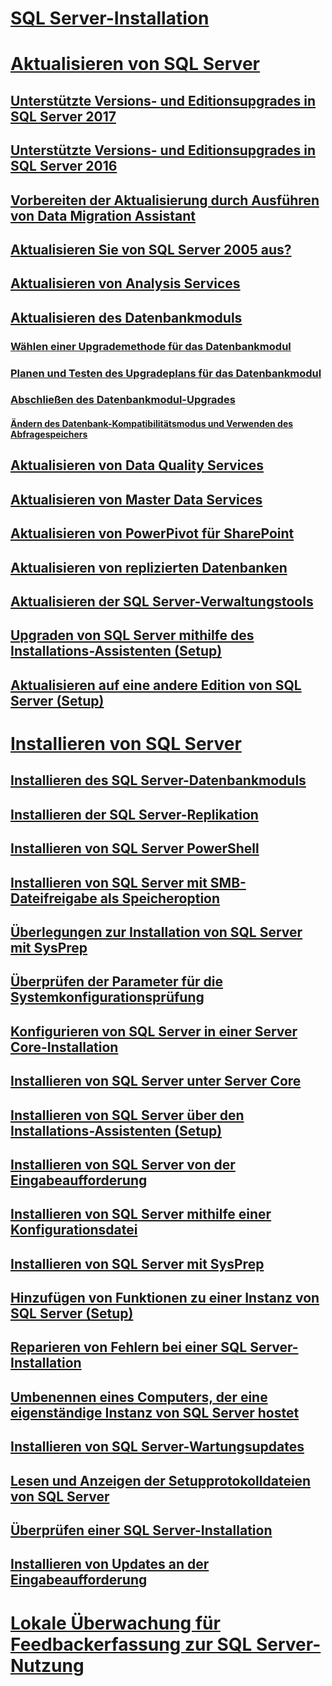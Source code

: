 # [SQL Server-Installation](installation-for-sql-server.md)  
# [Aktualisieren von SQL Server](upgrade-sql-server.md)  
## [Unterstützte Versions- und Editionsupgrades in SQL Server 2017](supported-version-and-edition-upgrades-2017.md)  
## [Unterstützte Versions- und Editionsupgrades in SQL Server 2016](supported-version-and-edition-upgrades.md)  
## [Vorbereiten der Aktualisierung durch Ausführen von Data Migration Assistant](prepare-for-upgrade-by-running-data-migration-assistant.md)  
## [Aktualisieren Sie von SQL Server 2005 aus?](are-you-upgrading-from-sql-server-2005.md)  
## [Aktualisieren von Analysis Services](upgrade-analysis-services.md)  
## [Aktualisieren des Datenbankmoduls](upgrade-database-engine.md)  
### [Wählen einer Upgrademethode für das Datenbankmodul](choose-a-database-engine-upgrade-method.md)  
### [Planen und Testen des Upgradeplans für das Datenbankmodul](plan-and-test-the-database-engine-upgrade-plan.md)  
### [Abschließen des Datenbankmodul-Upgrades](complete-the-database-engine-upgrade.md)  
#### [Ändern des Datenbank-Kompatibilitätsmodus und Verwenden des Abfragespeichers](change-the-database-compatibility-mode-and-use-the-query-store.md)  
## [Aktualisieren von Data Quality Services](upgrade-data-quality-services.md)  
## [Aktualisieren von Master Data Services](upgrade-master-data-services.md)  
## [Aktualisieren von PowerPivot für SharePoint](upgrade-power-pivot-for-sharepoint.md)  
## [Aktualisieren von replizierten Datenbanken](upgrade-replicated-databases.md)  
## [Aktualisieren der SQL Server-Verwaltungstools](upgrade-sql-server-management-tools.md)  
## [Upgraden von SQL Server mithilfe des Installations-Assistenten (Setup)](upgrade-sql-server-using-the-installation-wizard-setup.md)  
## [Aktualisieren auf eine andere Edition von SQL Server (Setup)](upgrade-to-a-different-edition-of-sql-server-setup.md)  
# [Installieren von SQL Server](install-sql-server.md)  
## [Installieren des SQL Server-Datenbankmoduls](install-sql-server-database-engine.md)  
## [Installieren der SQL Server-Replikation](install-sql-server-replication.md)  
## [Installieren von SQL Server PowerShell](install-sql-server-powershell.md)  
## [Installieren von SQL Server mit SMB-Dateifreigabe als Speicheroption](install-sql-server-with-smb-fileshare-as-a-storage-option.md)  
## [Überlegungen zur Installation von SQL Server mit SysPrep](considerations-for-installing-sql-server-using-sysprep.md)  
## [Überprüfen der Parameter für die Systemkonfigurationsprüfung](check-parameters-for-the-system-configuration-checker.md)  
## [Konfigurieren von SQL Server in einer Server Core-Installation](configure-sql-server-on-a-server-core-installation.md)  
## [Installieren von SQL Server unter Server Core](install-sql-server-on-server-core.md)  
## [Installieren von SQL Server über den Installations-Assistenten (Setup)](install-sql-server-from-the-installation-wizard-setup.md)
## [Installieren von SQL Server von der Eingabeaufforderung](install-sql-server-2016-from-the-command-prompt.md)  
## [Installieren von SQL Server mithilfe einer Konfigurationsdatei](install-sql-server-2016-using-a-configuration-file.md)  
## [Installieren von SQL Server mit SysPrep](install-sql-server-using-sysprep.md)  
## [Hinzufügen von Funktionen zu einer Instanz von SQL Server (Setup)](add-features-to-an-instance-of-sql-server-2016-setup.md)  
## [Reparieren von Fehlern bei einer SQL Server-Installation](repair-a-failed-sql-server-installation.md)  
## [Umbenennen eines Computers, der eine eigenständige Instanz von SQL Server hostet](rename-a-computer-that-hosts-a-stand-alone-instance-of-sql-server.md)  
## [Installieren von SQL Server-Wartungsupdates](install-sql-server-servicing-updates.md)  
## [Lesen und Anzeigen der Setupprotokolldateien von SQL Server](view-and-read-sql-server-setup-log-files.md)  
## [Überprüfen einer SQL Server-Installation](validate-a-sql-server-installation.md)  
## [Installieren von Updates an der Eingabeaufforderung](installing-updates-from-the-command-prompt.md)  
# [Lokale Überwachung für Feedbackerfassung zur SQL Server-Nutzung](local-audit-for-sql-server-usage-feedback-collection.md)  
